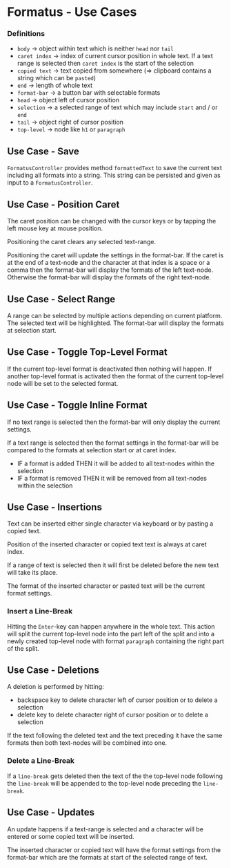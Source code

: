# Formatus - Use Cases

### Definitions

* `body` -> object within text which is neither `head` nor `tail`
* `caret index` -> index of current cursor position in whole text.
  If a text range is selected then `caret index` is the start of the selection
* `copied text` -> text copied from somewhere (=> clipboard contains a string which can be `pasted`)
* `end` -> length of whole text
* `format-bar` -> a button bar with selectable formats
* `head` -> object left of cursor position
* `selection` -> a selected range of text which may include `start` and / or `end`
* `tail` -> object right of cursor position
* `top-level` -> node like `h1` or `paragraph`

## Use Case - Save

`FormatusController` provides method `formattedText` to save the current text
including all formats into a string. This string can be persisted and given
as input to a `FormatusController`.

## Use Case - Position Caret

The caret position can be changed with the cursor keys
or by tapping the left mouse key at mouse position.

Positioning the caret clears any selected text-range.

Positioning the caret will update the settings in the format-bar.
If the caret is at the end of a text-node
and the character at that index is a space or a comma
then the format-bar will display the formats of the left text-node.
Otherwise the format-bar will display the formats of the right text-node.

## Use Case - Select Range

A range can be selected by multiple actions depending on current platform.
The selected text will be highlighted.
The format-bar will display the formats at selection start.

## Use Case - Toggle Top-Level Format

If the current top-level format is deactivated then nothing will happen.
If another top-level format is activated then the format
of the current top-level node will be set to the selected format.

## Use Case - Toggle Inline Format

If no text range is selected then the format-bar will only display the current settings.

If a text range is selected then the format settings in the format-bar
will be compared to the formats at selection start or at caret index.

* IF a format is added THEN it will be added to all text-nodes within the selection
* IF a format is removed THEN it will be removed from all text-nodes within the selection

## Use Case - Insertions

Text can be inserted either single character via keyboard
or by pasting a copied text.

Position of the inserted character or copied text text is always at caret index.

If a range of text is selected then it will first be deleted
before the new text will take its place.

The format of the inserted character or pasted text will be the current format settings.

### Insert a Line-Break

Hitting the `Enter`-key can happen anywhere in the whole text.
This action will split the current top-level node into the part left of the split
and into a newly created top-level node with format `paragraph` containing
the right part of the split.

## Use Case - Deletions

A deletion is performed by hitting:

* backspace key to delete character left of cursor position or to delete a selection
* delete key to delete character right of cursor position or to delete a selection

If the text following the deleted text and the text preceding it have the same
formats then both text-nodes will be combined into one.

### Delete a Line-Break

If a `line-break` gets deleted then the text of the the top-level node
following the `line-break` will be appended to the top-level node preceding
the `line-break`.

## Use Case - Updates

An update happens if a text-range is selected and a character will be entered
or some copied text will be inserted.

The inserted character or copied text will have the format settings from the
format-bar which are the formats at start of the selected range of text.
